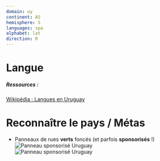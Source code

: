 ```yaml
---
domain: uy
continent: AS
hemisphere: S
languages: spa
alphabet: lat
direction: R
---
```


# Langue

##### Ressources :

[Wikipédia : Langues en Uruguay](https://fr.wikipedia.org/wiki/Langues_en_Uruguay)
<br/>

# Reconnaître le pays / Métas

- Panneaux de rues **verts** foncés (et parfois **sponsorisés** !)  
  ![Panneau sponsorisé Uruguay](/images/countries/uy/panneau_pub.png)  
  ![Panneau sponsorisé Uruguay ](/images/countries/uy/panneau_pub2.png)

